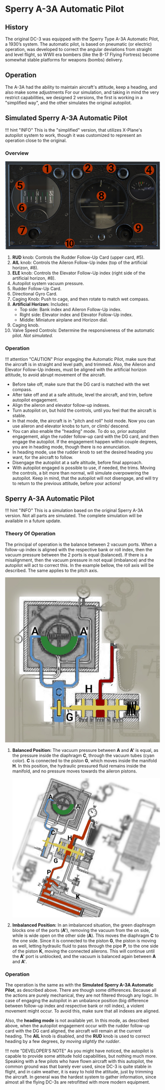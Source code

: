 # Sperry A-3A Automatic Pilot

## History
The original DC-3 was equipped with the Sperry Type A-3A Automatic Pilot, a 1930’s system. 
The automatic pilot, is based on pneumatic (or electric) operation, was developed to correct the angular deviations from straight and level flight, 
so WWII era bombers (like the B-17 Flying Fortress) become somewhat stable platforms for weapons (bombs) delivery.

## Operation
The A-3A had the ability to maintain aircraft's attitude, keep a heading, and also make some adjustments
For our simulation, and taking in mind the very restrict capabilities, we designed 2 versions, the first is working in a "simplified way", 
and the other simulates the original autopilot.

## Simulated Sperry A-3A Automatic Pilot
!!! hint "INFO"
    This is the "simplified" version, that utilizes X-Plane's autopilot system to work, though it was customized to represent an operation close to the original.

### Overview
![Autopilot](sperry_ap.jpg)

1. **RUD** knob: Controls the Rudder Follow-Up Card (upper card, #5).
2. **AIL** knob: Controls the Aileron Follow-Up index (top of the artificial horizon, #8).
3. **ELE** knob: Controls the Elevator Follow-Up index (right side of the artificial horizon, #8).
4. Autopilot system vacuum pressure.
5. Rudder Follow-Up Card.
6. Directional Gyro Card.
7. Caging Knob: Push to cage, and then rotate to match wet compass.
8. **Artificial Horizon:** Includes:
    - Top side: Bank index and Aileron Follow-Up index.
    - Right side: Elevator index and Elevator Follow-Up index.
    - Middle: Miniature airplane and Horizon dial.
9. Caging knob.
10. Valve Speed Controls: Determine the responsiveness of the automatic pilot. *Not simulated.*

### Operation

!!! attention "CAUTION"
    Prior engaging the Automatic Pilot, make sure that the aircraft is in straight and level path, and trimmed.
    Also, the Aileron and Elevator Follow-Up indexes, must be aligned with the artificial horizon attitude, to avoid
    abrupt movement of the aircraft.

- Before take off, make sure that the DG card is matched with the wet compass.
- After take off and at a safe altitude, level the aircraft, and trim, before autopilot engagement.
- Align the aileron and elevator follow-up indexes.
- Turn autopilot on, but hold the controls, until you feel that the aircraft is stable.
- In that mode, the aircraft is in "pitch and roll" hold mode. Now you can use aileron and elevator knobs to turn, or climb/ descend.
- You can also enable the "heading" mode. To do so, prior autopilot engagement, align the rudder follow-up card with the DG card, and then engage the autopilot.
If the engagement happen within couple degrees, you are in heading mode, though there is no annunciation.
- In heading mode, use the rudder knob to set the desired heading you want, for the aircraft to follow.
- Disengage the autopilot at a safe altitude, before final approach.
- With autopilot engaged is possible to use, if needed, the trims. Moving the controls, a bit more than normal, will simulate overpowering the autopilot.
Keep in mind, that the autopilot will not disengage, and will try to return to the previous attitude, before your actions!


## Sperry A-3A Automatic Pilot
!!! hint "INFO"
    This is a simulation based on the original Sperry A-3A version. Not all parts are simulated. The complete simulation will be available in a future update.

### Theory Of Operation

The principal of operation is the balance between 2 vacuum ports. When a follow-up index is aligned with the respective bank or roll index, then the vacuum pressure between the 2 ports is equal (balanced).
If there is a misalignment, then the vacuum pressure in not equal (imbalance) and the autopilot will act to correct this. In the example bellow, the roll axis will be described. The same applies to the pitch axis.

![Autopilot_Balanced](a3a_balance.jpg)

1. **Balanced Position:** The vacuum pressure between **A** and **A'** is equal, as the pressure inside the diaphragm **C**, through the vacuum tubes (cyan color).
**C** is connected to the piston **G**, which moves inside the manifold **H**. In this position, the hydraulic pressured fluid remains inside the manifold, and no pressure moves towards the aileron pistons.

    ![Autopilot_Imbalanced](a3a_imbalance.jpg)

2. **Imbalanced Position:** In an imbalanced situation, the green diaphragm blocks one of the ports (**A'**), removing the vacuum from the on side, while is wide open on the other side (**A**). 
This moves the diaphragm **C** to the one side. Since it is connected to the piston **G**, the piston is moving as well, letting hydraulic fluid to pass through the pipe **P**,
to the one side of the piston **K**, moving the connected ailerons. This will continue until the **A'** port is unblocked, and the vacuum is balanced again between **A** and **A'**.

### Operation
The operation is the same as with the **Simulated Sperry A-3A Automatic Pilot**, as described above. There are though some differences. Because all the actions are purely mechanical, they are not filtered through any logic.
In case of engaging the autopilot in an unbalance position (big difference between follow-up index and respective bank or roll index), a violent movement might occur. To avoid this, make sure that all indexes are aligned.

Also, the **heading mode** is not available yet. In this mode, as described above, when the autopilot engagement occur with the rudder follow-up card with the DG card aligned, the aircraft will remain at the current heading.
The **AIL** knob is disabled, and the **RUD** knob is used to correct heading by a few degrees, *by moving slightly the rudder*.

!!! note "DEVELOPER'S NOTE"
    As you might have noticed, the autopilot is capable to provide some attitude hold capabilities, but nothing much more. Speaking with a few pilots who have flown aircraft with this autopilot, the common ground was that barely ever used,
    since DC-3 is quite stable in flight, and in calm weather, it is easy to hold the attitude, just by trimming the aircraft. In general was the hardest system to gather information, since almost all the flying DC-3s are retrofitted with more modern equipment. 

